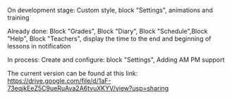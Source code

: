 On development stage: Custom style, block "Settings", animations and training

Already done: Block "Grades", Block "Diary", Block "Schedule",Block "Help", Block "Teachers", display the time to the end and beginning of lessons in notification

In process: Create and configure: 
block "Settings", Adding AM PM support

The current version can be found at this link: https://drive.google.com/file/d/1aF-73eqjkEeZ5C9ueRuAva2A6tvuXKYV/view?usp=sharing
